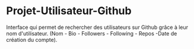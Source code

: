 # Projet-Utilisateur-Github
Interface qui permet de rechercher des utilisateurs sur Github grâce à leur nom d'utilisateur. (Nom - Bio - Followers - Following - Repos -Date de création du compte).

